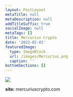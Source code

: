 ```yaml
---
layout: PostLayout
metaTitle: null
metaDescription: null
addTitleSuffix: true
socialImage: null
metaTags: []
title: Mercurius Crypto
date: '2022-02-01'
featuredImage:
  type: ImageBlock
  url: /images/Mercurius.png
  caption: ''
bottomSections: []
---
```

![](/images/Mercurius%20capa.png)



**site:** mercuriuscrypto.com

